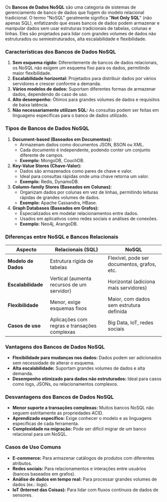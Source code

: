 Os **Bancos de Dados NoSQL** são uma categoria de sistemas de gerenciamento de banco de dados que fogem do modelo relacional tradicional. O termo "NoSQL" geralmente significa "**Not Only SQL**" (não apenas SQL), enfatizando que esses bancos de dados podem armazenar e manipular dados sem usar estruturas tradicionais de tabelas, colunas e linhas. Eles são projetados para lidar com grandes volumes de dados não estruturados ou semiestruturados, alta escalabilidade e flexibilidade.

### **Características dos Bancos de Dados NoSQL**

1. **Sem esquema rígido:** Diferentemente de bancos de dados relacionais, os NoSQL não exigem um esquema fixo para os dados, permitindo maior flexibilidade.
2. **Escalabilidade horizontal:** Projetados para distribuir dados por vários servidores e crescer conforme a demanda.
3. **Vários modelos de dados:** Suportam diferentes formas de armazenar dados, dependendo do caso de uso.
4. **Alto desempenho:** Ótimos para grandes volumes de dados e requisitos de baixa latência.
5. **Não necessariamente utilizam SQL:** As consultas podem ser feitas em linguagens específicas para o banco de dados utilizado.

### **Tipos de Bancos de Dados NoSQL**

1. **Document-based (Baseados em Documentos):**
    - Armazenam dados como documentos JSON, BSON ou XML.
    - Cada documento é independente, podendo conter um conjunto diferente de campos.
    - **Exemplo:** MongoDB, CouchDB.
2. **Key-Value Stores (Chave-Valor):**
    - Dados são armazenados como pares de chave e valor.
    - Ideal para consultas rápidas onde uma chave retorna um valor.
    - **Exemplo:** Redis, DynamoDB.
3. **Column-family Stores (Baseados em Colunas):**
    - Organizam dados por colunas em vez de linhas, permitindo leituras rápidas de grandes volumes de dados.
    - **Exemplo:** Apache Cassandra, HBase.
4. **Graph Databases (Baseados em Grafos):**
    - Especializados em modelar relacionamentos entre dados.
    - Usados em aplicativos como redes sociais e análises de conexões.
    - **Exemplo:** Neo4j, ArangoDB.

### **Diferenças entre NoSQL e Bancos Relacionais**

|**Aspecto**|**Relacionais (SQL)**|**NoSQL**|
|---|---|---|
|**Modelo de Dados**|Estrutura rígida de tabelas|Flexível, pode ser documentos, grafos, etc.|
|**Escalabilidade**|Vertical (aumenta recursos de um servidor)|Horizontal (adiciona mais servidores)|
|**Flexibilidade**|Menor, exige esquemas fixos|Maior, com dados sem estrutura definida|
|**Casos de uso**|Aplicações com regras e transações complexas|Big Data, IoT, redes sociais|

### **Vantagens dos Bancos de Dados NoSQL**

- **Flexibilidade para mudanças nos dados:** Dados podem ser adicionados sem necessidade de alterar o esquema.
- **Alta escalabilidade:** Suportam grandes volumes de dados e alta demanda.
- **Desempenho otimizado para dados não estruturados:** Ideal para casos como logs, JSONs, ou relacionamentos complexos.

### **Desvantagens dos Bancos de Dados NoSQL**

- **Menor suporte a transações complexas:** Muitos bancos NoSQL não seguem estritamente as propriedades ACID.
- **Aprendizado específico:** Exige conhecer o modelo e as linguagens específicas de cada ferramenta.
- **Complexidade na migração:** Pode ser difícil migrar de um banco relacional para um NoSQL.

### **Casos de Uso Comuns**

- **E-commerce:** Para armazenar catálogos de produtos com diferentes atributos.
- **Redes sociais:** Para relacionamentos e interações entre usuários (bancos baseados em grafos).
- **Análise de dados em tempo real:** Para processar grandes volumes de dados (ex.: logs).
- **IoT (Internet das Coisas):** Para lidar com fluxos contínuos de dados de sensores.



